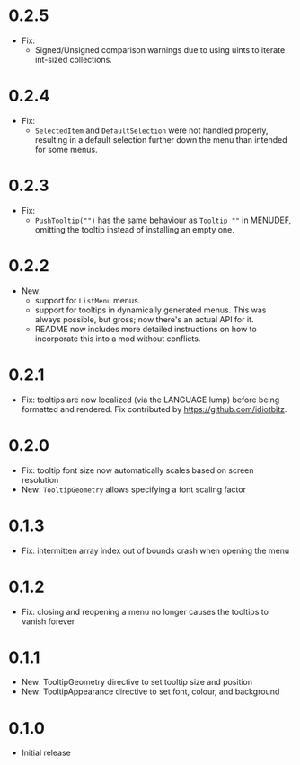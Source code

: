 # 0.2.5

- Fix:
  - Signed/Unsigned comparison warnings due to using uints to iterate int-sized collections.

# 0.2.4

- Fix:
  - `SelectedItem` and `DefaultSelection` were not handled properly, resulting in a default selection further down the menu than intended for some menus.

# 0.2.3

- Fix:
  - `PushTooltip("")` has the same behaviour as `Tooltip ""` in MENUDEF, omitting the tooltip instead of installing an empty one.

# 0.2.2

- New:
  - support for `ListMenu` menus.
  - support for tooltips in dynamically generated menus. This was always possible, but gross; now there's an actual API for it.
  - README now includes more detailed instructions on how to incorporate this into a mod without conflicts.

# 0.2.1

- Fix: tooltips are now localized (via the LANGUAGE lump) before being formatted and rendered. Fix contributed by <https://github.com/idiotbitz>.

# 0.2.0

- Fix: tooltip font size now automatically scales based on screen resolution
- New: `TooltipGeometry` allows specifying a font scaling factor

# 0.1.3

- Fix: intermitten array index out of bounds crash when opening the menu

# 0.1.2

- Fix: closing and reopening a menu no longer causes the tooltips to vanish forever

# 0.1.1

- New: TooltipGeometry directive to set tooltip size and position
- New: TooltipAppearance directive to set font, colour, and background

# 0.1.0

- Initial release
